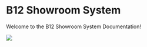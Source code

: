 # B12 Showroom System

Welcome to the B12 Showroom System Documentation!


![](https://raw.githubusercontent.com/Niko-Becker-B12/B12-Showroom-System/6603e173622addeb0aa187db13d035104640565e/Documentation%7E/com.b12.showroom.systemArchitecture.svg)
